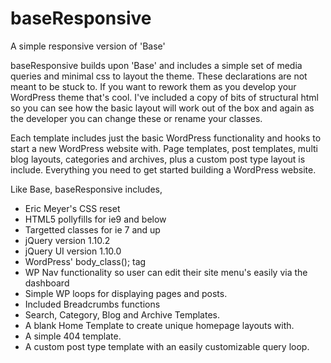 baseResponsive
==============

A simple responsive version of 'Base'

baseResponsive builds upon 'Base' and includes a simple set of media queries and minimal css to layout the theme. These declarations are not meant to be stuck to. If you want to rework them as you develop your WordPress theme that's cool. I've included a copy of bits of structural html so you can see how the basic layout will work out of the box and again as the developer you can change these or rename your classes. 

Each template includes just the basic WordPress functionality and hooks to start a new WordPress website with. Page templates, post templates, multi blog layouts, categories and archives, plus a custom post type layout is include. Everything you need to get started building a WordPress website.

Like Base, baseResponsive includes,

- Eric Meyer's CSS reset
- HTML5 pollyfills for ie9 and below
- Targetted classes for ie 7 and up
- jQuery version 1.10.2
- jQuery UI version 1.10.0
- WordPress' body_class(); tag
- WP Nav functionality so user can edit their site menu's easily via the dashboard
- Simple WP loops for displaying pages and posts. 
- Included Breadcrumbs functions
- Search, Category, Blog and Archive Templates.
- A blank Home Template to create unique homepage layouts with.
- A simple 404 template.
- A custom post type template with an easily customizable query loop. 

